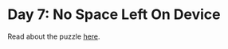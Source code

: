 # Day 7: No Space Left On Device

Read about the puzzle [here](https://adventofcode.com/2022/day/7).
